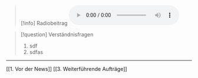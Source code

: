 >[!info] Radiobeitrag
><audio controls><source src="https://download-media.srf.ch/world/audio/Sykora-Gisler-radio/2024/03/Sykora-Gisler-radio-6974c675-6ccc-492d-b33d-c87edd1f6ce7.mp3"></audio>

>[!question] Verständnisfragen
>1. sdf
>2. sdfas

---
[[1. Vor der News]]
[[3. Weiterführende Aufträge]]